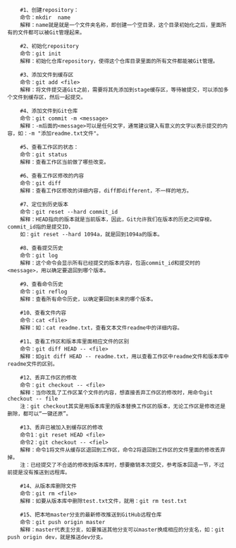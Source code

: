 		#1、创建repository：		命令：mkdir  name		解释：name就是就是一个文件夹名称，即创建一个空目录，这个目录初始化之后，里面所有的文件都可以被Git管理起来。				#2、初始化repository		命令：git init		解释：初始化仓库repository，使得这个仓库目录里面的所有文件都能被Git管理。				#3、添加文件到缓存区		命令：git add <file>		解释：将文件提交道Git之前，需要将其先添加到stage缓存区，等待被提交，可以添加多个文件到缓存区，然后一起提交。				#4、添加文件到Git仓库		命令：git commit -m <message>		解释：-m后面的<message>可以是任何文字，通常建议键入有意义的文字以表示提交的内容，如：-m "添加readme.txt文件"。				#5、查看工作区的状态：		命令：git status		解释：查看工作区当前做了哪些改变。				#6、查看工作区修改的内容		命令：git diff		解释：查看工作区修改的详细内容，diff即different，不一样的地方。				#7、定位到历史版本		命令：git reset --hard commit_id		解释：HEAD指向的版本就是当前版本，因此，Git允许我们在版本的历史之间穿梭。commit_id指的是提交ID，		如：git reset --hard 1094a，就是回到1094a的版本。				#8、查看提交历史		命令：git log		解释：这个命令会显示所有已经提交的版本内容，包涵commit_id和提交时的<message>，用以确定要退回到哪个版本。				#9、查看命令历史		命令：git reflog		解释：查看所有命令历史，以确定要回到未来的哪个版本。				#10、查看文件内容		命令：cat <file>		解释：如：cat readme.txt，查看文本文件readme中的详细内容。				#11、查看工作区和版本库里面相应文件的区别		命令：git diff HEAD -- <file>		解释：如git diff HEAD -- readme.txt，用以查看工作区中readme文件和版本库中readme文件的区别。				#12、丢弃工作区的修改		命令：git checkout -- <file>		解释：当你改乱了工作区某个文件的内容，想直接丢弃工作区的修改时，用命令git checkout -- file		注：git checkout其实是用版本库里的版本替换工作区的版本，无论工作区是修改还是删除，都可以“一键还原”。				#13、丢弃已被加入到缓存区的修改		命令1：git reset HEAD <file>		命令2：git checkout -- <fiel>		解释：命令1将文件从缓存区退回到工作区，命令2将退回到工作区的文件里面的修改丢弃掉。		注：已经提交了不合适的修改到版本库时，想要撤销本次提交，参考版本回退一节，不过前提是没有推送到远程库。				#14、从版本库删除文件		命令：git rm <file>		解释：如要从版本库中删除test.txt文件，就用：git rm test.txt				#15、把本地master分支的最新修改推送到GitHub远程仓库		命令：git push origin master		解释：master代表主分支，如要推送其他分支可以master换成相应的分支名，如：git push origin dev，就是推送dev分支。								